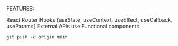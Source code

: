 FEATURES:

React Router
Hooks (useState, useContext, useEffect, useCallback, useParams)
External APIs use
Functional components


```
git push -u origin main
